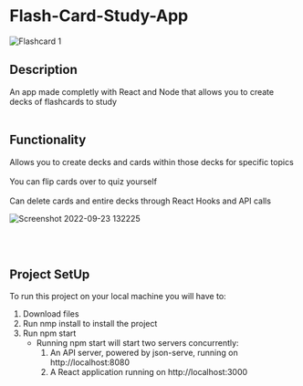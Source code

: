 # Flash-Card-Study-App
![Flashcard 1](https://user-images.githubusercontent.com/76602007/192024812-751a2425-e400-440d-8c4c-2ad4184163bb.png)

## Description
An app made completly with React and Node that allows you to create decks of flashcards to study
<br><br>

## Functionality

Allows you to create decks and cards within those decks for specific topics <br><br>
You can flip cards over to quiz yourself  <br><br>
Can delete cards and entire decks through React Hooks and API calls

![Screenshot 2022-09-23 132225](https://user-images.githubusercontent.com/76602007/192024865-c7355071-9d1b-4dc1-9683-581f18cc0be9.png)

<br><br>
## Project SetUp 
To run this project on your local machine you will have to: 
  1. Download files
  2. Run nmp install to install the project
  3. Run npm start 
     - Running npm start will start two servers concurrently: 
        1. An API server, powered by json-serve, running on http://localhost:8080
        2. A React application running on http://localhost:3000
